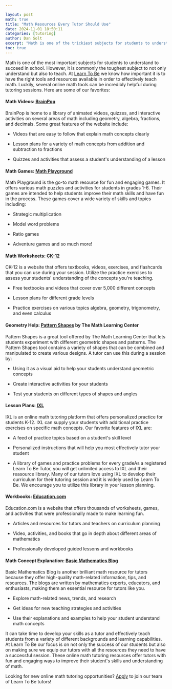 ```yaml
---

layout: post
math: true
title: "Math Resources Every Tutor Should Use"
date: 2024-11-01 18:50:11
categories: [tutoring]
author: Dan Solt
excerpt: "Math is one of the trickiest subjects for students to understand. Having access to various resources and tools is essential to tutoring. Look no further!"
toc: true
---
```


Math is one of the most important subjects for students to understand to succeed in school. However, it is commonly the toughest subject to not only understand but also to teach. At [Learn To Be](https://www.learntobe.org) we know how important it is to have the right tools and resources available in order to effectively teach math. Luckily, several online math tools can be incredibly helpful during tutoring sessions. Here are some of our favorites:‍


#### Math Videos: [BrainPop](https://www.brainpop.com/math/)

BrainPop is home to a library of animated videos, quizzes, and interactive activities on several areas of math including geometry, algebra, fractions, and decimals. Some great features of the website include:

- Videos that are easy to follow that explain math concepts clearly 

- Lesson plans for a variety of math concepts from addition and subtraction to fractions

- Quizzes and activities that assess a student's understanding of a lesson‍


#### Math Games: [Math Playground](https://www.mathplayground.com/) 

Math Playground is the go-to math resource for fun and engaging games. It offers various math puzzles and activities for students in grades 1-6. Their games are intended to help students improve their math skills and have fun in the process. These games cover a wide variety of skills and topics including:

- Strategic multiplication

- Model word problems

- Ratio games

- Adventure games and so much more!‍


#### Math Worksheets: [CK-12](https://www.ck12.org/student/)

CK-12 is a website that offers textbooks, videos, exercises, and flashcards that you can use during your session. Utilize the practice exercises to assess your students' understanding of the concepts you're teaching.   

- Free textbooks and videos that cover over 5,000 different concepts

- Lesson plans for different grade levels

- Practice exercises on various topics algebra, geometry, trigonometry, and even calculus ‍


#### Geometry Help: [Pattern Shapes](https://apps.mathlearningcenter.org/pattern-shapes/) by The Math Learning Center

Pattern Shapes is a great tool offered by The Math Learning Center that lets students experiment with different geometric shapes and patterns. The Pattern Shapes tool contains a variety of shapes that can be combined and manipulated to create various designs. A tutor can use this during a session by:

- Using it as a visual aid to help your students understand geometric concepts

- Create interactive activities for your students 

- Test your students on different types of shapes and angles‍


#### Lesson Plans: [IXL](https://www.ixl.com/)

IXL is an online math tutoring platform that offers personalized practice for students K-12. IXL can supply your students with additional practice exercises on specific math concepts. Our favorite features of IXL are:

- A feed of practice topics based on a student's skill level

- Personalized instructions that will help you most effectively tutor your student

- A library of games and practice problems for every gradeAs a registered Learn To Be Tutor, you will get unlimited access to IXL and their reasource library. Many of our tutors love using IXL to develop their curriculum for their tutoring session and it is widely used by Learn To Be. We encourage you to utilize this library in your lesson planning.‍


#### Workbooks: [Education.com](http://education.com/resources)

Education.com is a website that offers thousands of worksheets, games, and activities that were professionally made to make learning fun. 

- Articles and resources for tutors and teachers on curriculum planning 

- Video, activities, and books that go in depth about different areas of mathematics

- Professionally developed guided lessons and workbooks‍


#### Math Concept Explanation: [Basic Mathematics Blog](https://www.basic-mathematics.com/basic-math-blog.html)

Basic Mathematics Blog is another brilliant math resource for tutors because they offer high-quality math-related information, tips, and resources. The blogs are written by mathematics experts, educators, and enthusiasts, making them an essential resource for tutors like you.

- Explore math-related news, trends, and research

- Get ideas for new teaching strategies and activities

- Use their explanations and examples to help your student understand math concepts‍

It can take time to develop your skills as a tutor and effectively teach students from a variety of different backgrounds and learning capabilities. At Learn To Be our focus is on not only the success of our students but also on making sure we equip our tutors with all the resources they need to have a successful session. These online math tutoring resources offer tutors with fun and engaging ways to improve their student's skills and understanding of math. ‍

Looking for new online math tutoring opportunities? [Apply](https://www.learntobe.org/apply) to join our team of Learn To Be tutors!